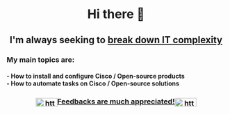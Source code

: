 <h1 align="center">Hi there 👋</h1>
<h2 align="center">I'm always seeking to <ins>break down IT complexity</ins></h2>

<h3>My main topics are:
<h4>- How to install and configure Cisco / Open-source products<br>
- How to automate tasks on Cisco / Open-source solutions</h4>
</h3>
<h3 align="center"><a href="https://linkedin.com/in/xavier-valette/" target="blank"><img align="center" src="https://raw.githubusercontent.com/rahuldkjain/github-profile-readme-generator/master/src/images/icons/Social/linked-in-alt.svg" alt="https://www.linkedin.com/in/xavier-valette/" height="20" width="50" />Feedbacks are much appreciated!<img align="center" src="https://raw.githubusercontent.com/rahuldkjain/github-profile-readme-generator/master/src/images/icons/Social/linked-in-alt.svg" alt="https://www.linkedin.com/in/xavier-valette/" height="20" width="50" /></h1>

